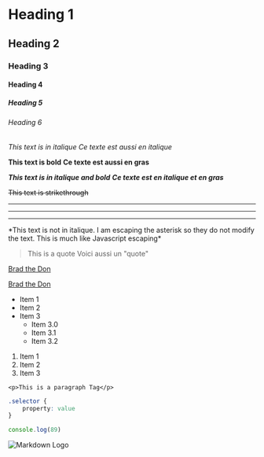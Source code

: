 <!-- Headings -->
# Heading 1
## Heading 2
### Heading 3
#### Heading 4
##### Heading 5
###### Heading 6

<!-- Italics -->
*This text is in italique*
_Ce texte est aussi en italique_

<!-- Strong -->
**This text is bold**
__Ce texte est aussi en gras__

***This text is in italique and bold***
___Ce texte est en italique et en gras___

<!-- Strikethrough -->
~~This text is strikethrough~~

<!-- Horizontal Rule (goo 4 separators) -->
---
___
***

<!-- Escaping Characters -->
\*This text is not in italique. I am escaping the asterisk so they do not modify the text. This is much like Javascript escaping\*

<!-- Blockquote -->
> This is a quote
> Voici aussi un "quote"

<!-- Links -->
[Brad the Don](http://www.traversymedia.com)

<!-- Link with title -->
[Brad the Don](http://www.traversymedia.com "Traversy Media")

<!-- UL -->
* Item 1
* Item 2
* Item 3
  * Item 3.0
  * Item 3.1
  * Item 3.2

<!-- OL (This is one is easy, just start with 1, and the rest will adjust when you press enter or return) -->
1. Item 1
2. Item 2
3. Item 3

<!-- Inline code block -->
<!-- Nugget: I think you can put the language you want Markdown to translate to. This is optional, mais très utile-->
<!-- Least preferred way: single bacticks -->
<!-- Generally preferred way: triple backticks -->
<!-- Most preferred way: triple backticks with language name if applicable -->
<!-- NOTE: So i fast forwarded and Brad does go through this. We gucci and Brad is a don. -->
`<p>This is a paragraph Tag</p>`
```css
.selector {
    property: value
}
```
 
```javascript 
console.log(89)
```

<!-- Images -->
![Markdown Logo](https://markdown-here.com/img/icon256.png)

